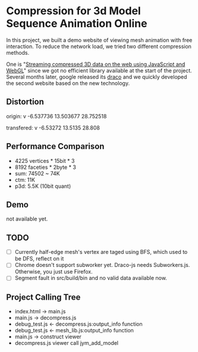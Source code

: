 # Compression for 3d Model Sequence Animation Online
In this project, we built a demo website of viewing mesh animation with free interaction. To reduce the network load, we tried two different compression methods.

One is "[Streaming compressed 3D data on the web using JavaScript and WebGL](https://dl.acm.org/citation.cfm?id=2466539)" since we got no efficient library available at the start of the project. Several months later, google released its [draco](https://github.com/google/draco) and we quickly developed the second website based on the new technology.

## Distortion
origin: v -6.537736 13.503677 28.752518

transfered: v -6.53272 13.5135 28.808

## Performance Comparison
+ 4225 vertices * 15bit * 3
+ 8192 faceties * 2byte * 3
+ sum: 74502 ~ 74K
+ ctm: 11K
+ p3d: 5.5K (10bit quant)

## Demo
not available yet.

## TODO
- [ ] Currently half-edge mesh's vertex are taged using BFS, which used to be DFS, reflect on it
- [ ] Chrome doesn't support subworker yet. Draco-js needs Subworkers.js. Otherwise, you just use Firefox.
- [ ] Segment fault in src/build/bin and no valid data available now.

## Project Calling Tree
+ index.html -> main.js
+ main.js -> decompress.js
+ debug_test.js <- decompress.js:output_info function
+ debug_test.js <- mesh_lib.js:output_info function
+ main.js -> construct viewer
+ decompress.js viewer call jym_add_model
